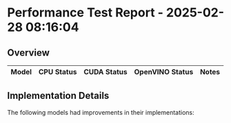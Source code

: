 # Performance Test Report - 2025-02-28 08:16:04

## Overview

| Model | CPU Status | CUDA Status | OpenVINO Status | Notes |
|-------|------------|-------------|-----------------|-------|

## Implementation Details

The following models had improvements in their implementations:

